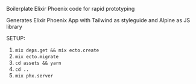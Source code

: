 Boilerplate Elixir Phoenix code for rapid prototyping

Generates Elixir Phoenix App with Tailwind as styleguide and Alpine as JS library

SETUP:
  1. `mix deps.get && mix ecto.create`
  2. `mix ecto.migrate`
  3. `cd assets && yarn`
  4. `cd ..`
  5. `mix phx.server`

